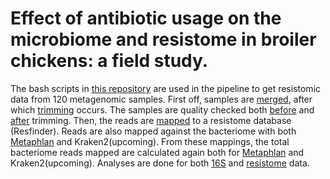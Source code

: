  # Effect of antibiotic usage on the microbiome and resistome in broiler chickens: a field study.

The bash scripts in [this repository](Pipeline) are used in the pipeline to get resistomic data from 120 metagenomic samples. First off, samples are [merged](Pipeline/merge.sh), after which [trimming](Pipeline/clean.sh) occurs. The samples are quality checked both [before](Pipeline/pre_qc.sh) and [after](Pipeline/post_qc.sh) trimming. Then, the reads are [mapped](Pipeline/map_resistome.sh) to a resistome database (Resfinder). Reads are also mapped against the bacteriome with both [Metaphlan](get_counts_metaphlan.sh) and Kraken2(upcoming). From these mappings, the total bacteriome reads mapped are calculated again both for [Metaphlan](extract_reads_metaphlan.sh) and Kraken2(upcoming). 
Analyses are done for both [16S](16S) and [resistome](Resistome) data.
